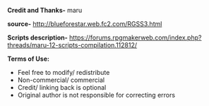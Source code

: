 **Credit and Thanks-** maru

**source-** http://blueforestar.web.fc2.com/RGSS3.html

**Scripts description-** https://forums.rpgmakerweb.com/index.php?threads/maru-12-scripts-compilation.112812/

**Terms of Use:**
- Feel free to modify/ redistribute
- Non-commercial/ commercial
- Credit/ linking back is optional
- Original author is not responsible for correcting errors

